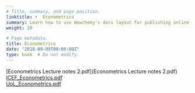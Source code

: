 ```yaml
---
# Title, summary, and page position.
linktitle: •  Econometrics
summary: Learn how to use Wowchemy's docs layout for publishing online courses, software documentation, and tutorials.
weight: 20

# Page metadata.
title: Econometrics
date: "2018-09-09T00:00:00Z"
type: book  # Do not modify.
---
```


 [Econometrics Lecture notes 2.pdf](Econometrics Lecture notes 2.pdf)  [ICEF_Econometrics.pdf](ICEF_Econometrics.pdf)  
[UoL_Econometrics.pdf](UoL_Econometrics.pdf) 


